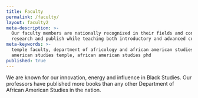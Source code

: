 ```yaml
---
title: Faculty
permalink: /faculty/
layout: faculty2
meta-description: >-
  Our faculty members are nationally recognized in their fields and continue to
  research and publish while teaching both introductory and advanced courses.
meta-keywords: >-
  temple faculty, department of africology and african american studies, african
  american studies temple, african american studies phd 
published: true
---
```

We are known for our innovation, energy and influence in Black Studies. Our professors have published more books than any other Department of African American Studies in the nation.
